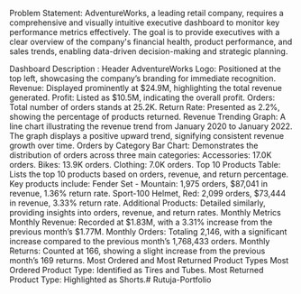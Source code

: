 Problem Statement:
AdventureWorks, a leading retail company, requires a comprehensive and visually intuitive executive dashboard to monitor key performance metrics effectively. The goal is to provide executives with a clear overview of the company's financial health, product performance, and sales trends, enabling data-driven decision-making and strategic planning.

Dashboard Description :
Header
AdventureWorks Logo: Positioned at the top left, showcasing the company’s branding for immediate recognition.
Revenue: Displayed prominently at $24.9M, highlighting the total revenue generated.
Profit: Listed as $10.5M, indicating the overall profit.
Orders: Total number of orders stands at 25.2K.
Return Rate: Presented as 2.2%, showing the percentage of products returned.
Revenue Trending
Graph: A line chart illustrating the revenue trend from January 2020 to January 2022. The graph displays a positive upward trend, signifying consistent revenue growth over time.
Orders by Category
Bar Chart: Demonstrates the distribution of orders across three main categories:
Accessories: 17.0K orders.
Bikes: 13.9K orders.
Clothing: 7.0K orders.
Top 10 Products
Table: Lists the top 10 products based on orders, revenue, and return percentage. Key products include:
Fender Set - Mountain: 1,975 orders, $87,041 in revenue, 1.36% return rate.
Sport-100 Helmet, Red: 2,099 orders, $73,444 in revenue, 3.33% return rate.
Additional Products: Detailed similarly, providing insights into orders, revenue, and return rates.
Monthly Metrics
Monthly Revenue: Recorded at $1.83M, with a 3.31% increase from the previous month’s $1.77M.
Monthly Orders: Totaling 2,146, with a significant increase compared to the previous month’s 1,768,433 orders.
Monthly Returns: Counted at 166, showing a slight increase from the previous month’s 169 returns.
Most Ordered and Most Returned Product Types
Most Ordered Product Type: Identified as Tires and Tubes.
Most Returned Product Type: Highlighted as Shorts.# Rutuja-Portfolio
